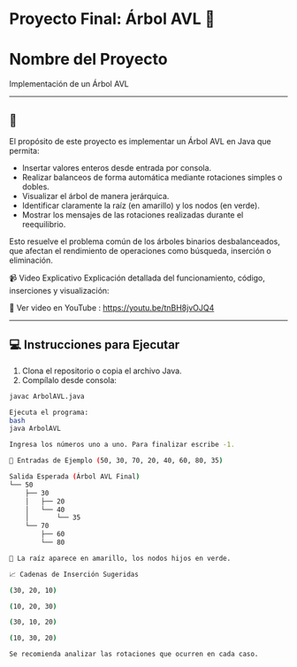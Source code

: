 #  Proyecto Final: Árbol AVL 🌳

# Nombre del Proyecto

Implementación de un Árbol AVL 

---

## 📝

El propósito de este proyecto es implementar un Árbol AVL en Java que permita:

- Insertar valores enteros desde entrada por consola.
- Realizar balanceos de forma automática mediante rotaciones simples o dobles.
- Visualizar el árbol de manera jerárquica.
- Identificar claramente la raíz (en amarillo) y los nodos (en verde).
- Mostrar los mensajes de las rotaciones realizadas durante el reequilibrio.

Esto resuelve el problema común de los árboles binarios desbalanceados, que afectan el rendimiento de operaciones como búsqueda, inserción o eliminación.

📹 Video Explicativo
Explicación detallada del funcionamiento, código, inserciones y visualización:

🔗 Ver video en YouTube : https://youtu.be/tnBH8jvOJQ4



---

## 💻 Instrucciones para Ejecutar 

1. Clona el repositorio o copia el archivo Java.
2. Compílalo desde consola:

```bash
javac ArbolAVL.java

Ejecuta el programa:
bash
java ArbolAVL

Ingresa los números uno a uno. Para finalizar escribe -1.

🔢 Entradas de Ejemplo (50, 30, 70, 20, 40, 60, 80, 35)

Salida Esperada (Árbol AVL Final)
└── 50
    ├── 30
    │   ├── 20
    │   └── 40
    │       └── 35
    └── 70
        ├── 60
        └── 80

🎨 La raíz aparece en amarillo, los nodos hijos en verde.

📈 Cadenas de Inserción Sugeridas

(30, 20, 10)

(10, 20, 30)

(30, 10, 20)

(10, 30, 20)

Se recomienda analizar las rotaciones que ocurren en cada caso.



